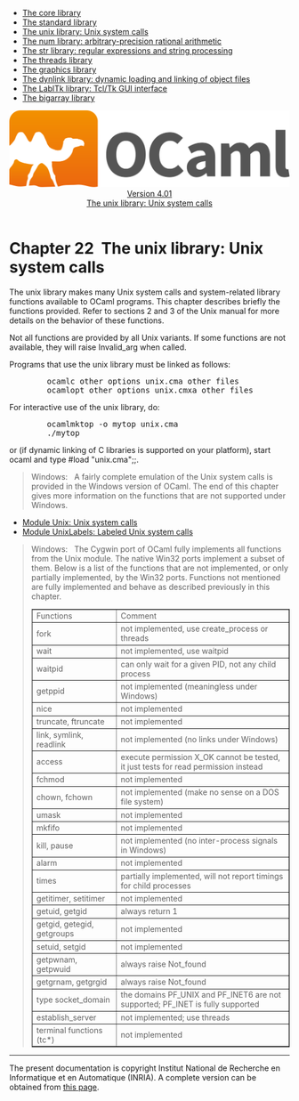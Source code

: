 <!-- ((! set title Manual !)) ((! set documentation !)) ((! set manual !)) ((! set nobreadcrumb !)) -->
<div class="manual content"><ul class="part_menu"><li><a href="core.html">The core library</a></li><li><a href="stdlib.html">The standard library</a></li><li class="active"><a href="libunix.html">The unix library: Unix system calls</a></li><li><a href="libnum.html">The num library: arbitrary-precision rational arithmetic</a></li><li><a href="libstr.html">The str library: regular expressions and string processing</a></li><li><a href="libthreads.html">The threads library</a></li><li><a href="libgraph.html">The graphics library</a></li><li><a href="libdynlink.html">The dynlink library: dynamic loading and linking of object files</a></li><li><a href="liblabltk.html">The LablTk library: Tcl/Tk GUI interface</a></li><li><a href="libbigarray.html">The bigarray library</a></li></ul><header><nav class="toc brand"><a class="brand" href="https://ocaml.org/"><img src="colour-logo-gray.svg" class="svg" alt="OCaml"></a></nav><nav class="toc"><div class="toc_version"><a href="/docs" id="version-select">Version 4.01</a></div><div class="toc_title"><a href="#">The unix library: Unix system calls</a></div></nav></header>




<h1 class="chapter" id="sec470"><span>Chapter 22</span>&nbsp;&nbsp;The unix library: Unix system calls</h1>
<p>The <span class="c007">unix</span> library makes many Unix
system calls and system-related library functions available to
OCaml programs. This chapter describes briefly the functions
provided. Refer to sections 2&nbsp;and&nbsp;3 of the Unix manual for more
details on the behavior of these functions.</p><p>Not all functions are provided by all Unix variants. If some functions
are not available, they will raise <span class="c007">Invalid_arg</span> when called.</p><p>Programs that use the <span class="c007">unix</span> library must be linked as follows:
</p><pre>        ocamlc <span class="c013">other options</span> unix.cma <span class="c013">other files</span>
        ocamlopt <span class="c013">other options</span> unix.cmxa <span class="c013">other files</span>
</pre><p>
For interactive use of the <span class="c007">unix</span> library, do:
</p><pre>        ocamlmktop -o mytop unix.cma
        ./mytop
</pre><p>
or (if dynamic linking of C libraries is supported on your platform),
start <span class="c007">ocaml</span> and type <span class="c007">#load "unix.cma";;</span>.</p><blockquote class="quote"><span class="c011">Windows:</span>&nbsp;&nbsp;
A fairly complete emulation of the Unix system calls is provided in
the Windows version of OCaml. The end of this chapter gives
more information on the functions that are not supported under Windows.
</blockquote><ul class="ftoc2"><li class="li-links">
<a href="../../api/4.01/Unix.html">Module <span class="c007">Unix</span>: Unix system calls</a>
</li><li class="li-links"><a href="../../api/4.01/UnixLabels.html">Module <span class="c007">UnixLabels</span>: Labeled
Unix system calls</a>
</li></ul><blockquote class="quote"><span class="c011">Windows:</span>&nbsp;&nbsp;
The Cygwin port of OCaml fully implements all functions from
the Unix module. The native Win32 ports implement a subset of them.
Below is a list of the functions that are not implemented, or only
partially implemented, by the Win32 ports. Functions not mentioned are
fully implemented and behave as described previously in this chapter.<div class="center"><table class="c001 cellpadding1" border="1"><tbody><tr><td class="c021"><span class="c019">Functions</span></td><td class="c021"><span class="c019">Comment</span> </td></tr>
<tr><td class="c029">
<span class="c007">fork</span></td><td class="c028">not implemented, use <span class="c007">create_process</span> or threads </td></tr>
<tr><td class="c029"><span class="c007">wait</span></td><td class="c028">not implemented, use <span class="c007">waitpid</span> </td></tr>
<tr><td class="c029"><span class="c007">waitpid</span></td><td class="c028">can only wait for a given PID, not any child process </td></tr>
<tr><td class="c029"><span class="c007">getppid</span></td><td class="c028">not implemented (meaningless under Windows) </td></tr>
<tr><td class="c029"><span class="c007">nice</span></td><td class="c028">not implemented </td></tr>
<tr><td class="c029"><span class="c007">truncate</span>, <span class="c007">ftruncate</span></td><td class="c028">not implemented </td></tr>
<tr><td class="c029"><span class="c007">link</span>, <span class="c007">symlink</span>, <span class="c007">readlink</span></td><td class="c028">not implemented (no links under
Windows) </td></tr>
<tr><td class="c029"><span class="c007">access</span></td><td class="c028">execute permission <span class="c007">X_OK</span> cannot be tested,
it just tests for read permission instead </td></tr>
<tr><td class="c029"><span class="c007">fchmod</span></td><td class="c028">not implemented </td></tr>
<tr><td class="c029"><span class="c007">chown</span>, <span class="c007">fchown</span></td><td class="c028">not implemented (make no sense on a DOS
file system) </td></tr>
<tr><td class="c029"><span class="c007">umask</span></td><td class="c028">not implemented </td></tr>
<tr><td class="c029"><span class="c007">mkfifo</span></td><td class="c028">not implemented </td></tr>
<tr><td class="c029"><span class="c007">kill</span>, <span class="c007">pause</span></td><td class="c028">not implemented (no inter-process signals in Windows) </td></tr>
<tr><td class="c029"><span class="c007">alarm</span></td><td class="c028">not implemented </td></tr>
<tr><td class="c029"><span class="c007">times</span></td><td class="c028">partially implemented, will not report timings for child
processes </td></tr>
<tr><td class="c029"><span class="c007">getitimer</span>, <span class="c007">setitimer</span></td><td class="c028">not implemented </td></tr>
<tr><td class="c029"><span class="c007">getuid</span>, <span class="c007">getgid</span></td><td class="c028">always return 1 </td></tr>
<tr><td class="c029"><span class="c007">getgid</span>, <span class="c007">getegid</span>, <span class="c007">getgroups</span></td><td class="c028">not implemented </td></tr>
<tr><td class="c029"><span class="c007">setuid</span>, <span class="c007">setgid</span></td><td class="c028">not implemented </td></tr>
<tr><td class="c029"><span class="c007">getpwnam</span>, <span class="c007">getpwuid</span></td><td class="c028">always raise <span class="c007">Not_found</span> </td></tr>
<tr><td class="c029"><span class="c007">getgrnam</span>, <span class="c007">getgrgid</span></td><td class="c028">always raise <span class="c007">Not_found</span> </td></tr>
<tr><td class="c029">type <span class="c007">socket_domain</span></td><td class="c028">the domains <span class="c007">PF_UNIX</span> and <span class="c007">PF_INET6</span>
are not supported; <span class="c007">PF_INET</span> is fully supported </td></tr>
<tr><td class="c029"><span class="c007">establish_server</span></td><td class="c028">not implemented; use threads </td></tr>
<tr><td class="c029">terminal functions (<span class="c007">tc*</span>)</td><td class="c028">not implemented </td></tr>
</tbody></table></div></blockquote>
<hr>





<div class="copyright">The present documentation is copyright Institut National de Recherche en Informatique et en Automatique (INRIA). A complete version can be obtained from <a href="http://caml.inria.fr/pub/docs/manual-ocaml/">this page</a>.</div></div>